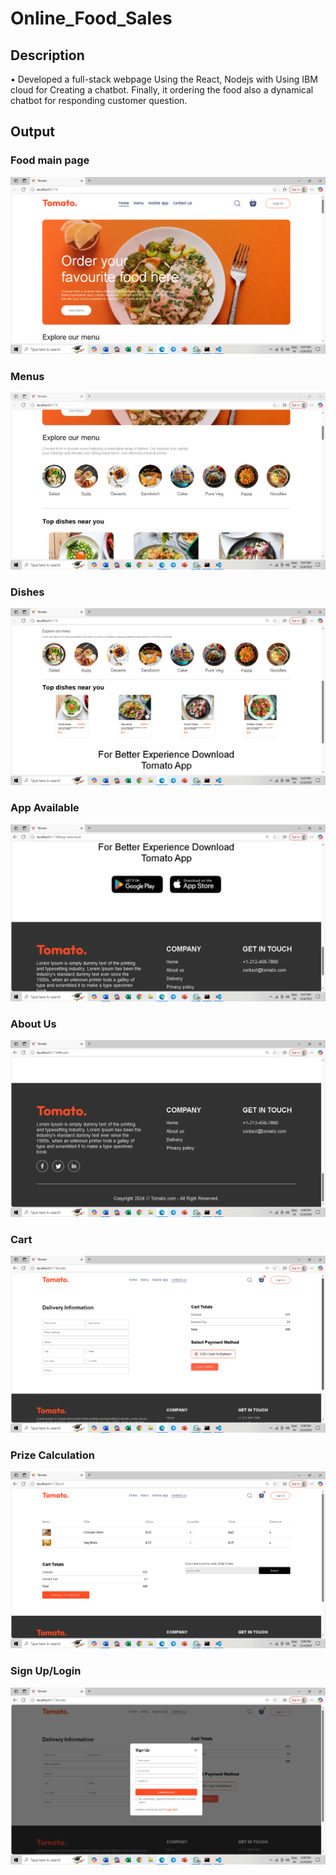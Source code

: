 # Online_Food_Sales
## Description
• Developed a full-stack webpage Using the React, Nodejs with Using IBM cloud for Creating a chatbot. 
 Finally, it ordering the food also a dynamical chatbot for responding customer question.
## Output
### Food main page
![Alt image](https://github.com/ManojManuS/Online_Food_Sales/blob/main/Mainpage.png?raw=true)
### Menus
![Alt image](https://github.com/ManojManuS/Online_Food_Sales/blob/main/Menus.png?raw=true)
### Dishes
![Alt image](https://github.com/ManojManuS/Online_Food_Sales/blob/main/Dishes.png?raw=true)
### App Available
![Alt image](https://github.com/ManojManuS/Online_Food_Sales/blob/main/App%20Available.png?raw=true)
### About Us
![Alt image](https://github.com/ManojManuS/Online_Food_Sales/blob/main/AbhutUs.png?raw=true)
### Cart
![Alt image](https://github.com/ManojManuS/Online_Food_Sales/blob/main/Prize%20calculation.png?raw=true)
### Prize Calculation
![Alt image](https://github.com/ManojManuS/Online_Food_Sales/blob/main/Cart.png?raw=true)
### Sign Up/Login
![Alt image](https://github.com/ManojManuS/Online_Food_Sales/blob/main/Signin%20or%20Login.png?raw=true)

